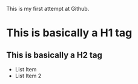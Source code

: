 This is my first attempt at Github.

# This is basically a H1 tag

## This is basically a H2 tag

* List Item
* List Item 2